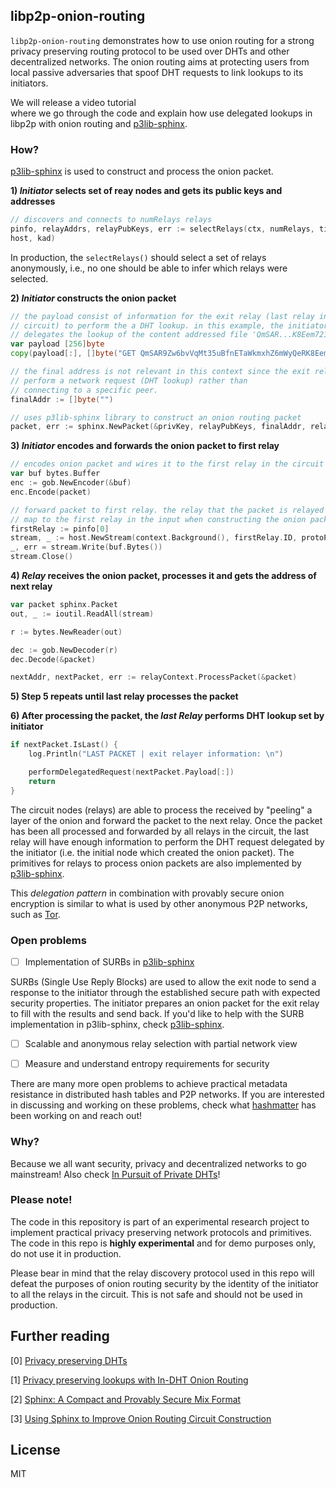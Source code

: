 ## libp2p-onion-routing

`libp2p-onion-routing` demonstrates how to use onion routing for a
strong privacy preserving routing protocol to be used over DHTs and other
decentralized networks. The onion routing aims at protecting users from 
local passive adversaries that spoof DHT requests to link lookups to its initiators.

We will release a video tutorial  
where we go through the code and explain how use delegated lookups in 
libp2p with onion routing and [p3lib-sphinx](https://github.com/hashmatter/p3lib).

### How?

[p3lib-sphinx](https://github.com/hashmatter/p3lib) is used to construct and
process the onion packet.

**1) *Initiator* selects set of reay nodes and gets its public keys and addresses**

```go
// discovers and connects to numRelays relays
pinfo, relayAddrs, relayPubKeys, err := selectRelays(ctx, numRelays, timeout,
host, kad)
```

In production, the `selectRelays()` should select a set of relays anonymously,
i.e., no one should be able to infer which relays were selected.

**2) *Initiator* constructs the onion packet**

```go
// the payload consist of information for the exit relay (last relay in the
// circuit) to perform the a DHT lookup. in this example, the initiator
// delegates the lookup of the content addressed file 'QmSAR...K8Eem721p'
var payload [256]byte
copy(payload[:], []byte("GET QmSAR9Zw6bvVqMt35uBfnETaWkmxhZ6mWyQeRK8Eem721p")[:])

// the final address is not relevant in this context since the exit relay will
// perform a network request (DHT lookup) rather than
// connecting to a specific peer.
finalAddr := []byte("")

// uses p3lib-sphinx library to construct an onion routing packet
packet, err := sphinx.NewPacket(&privKey, relayPubKeys, finalAddr, relayAddrs, payload)
```

**3) *Initiator* encodes and forwards the onion packet to first relay**

```go
// encodes onion packet and wires it to the first relay in the circuit
var buf bytes.Buffer
enc := gob.NewEncoder(&buf)
enc.Encode(packet)

// forward packet to first relay. the relay that the packet is relayed must
// map to the first relay in the input when constructing the onion packet
firstRelay := pinfo[0]
stream, _ := host.NewStream(context.Background(), firstRelay.ID, protoPacket)
_, err = stream.Write(buf.Bytes())
stream.Close()
```

**4) *Relay* receives the onion packet, processes it and gets the address
of next relay**

```go
var packet sphinx.Packet
out, _ := ioutil.ReadAll(stream)

r := bytes.NewReader(out)

dec := gob.NewDecoder(r)
dec.Decode(&packet)

nextAddr, nextPacket, err := relayContext.ProcessPacket(&packet)
```

**5) Step 5 repeats until last relay processes the packet**

**6) After processing the packet, the *last Relay* performs DHT lookup set by
initiator**

```go
if nextPacket.IsLast() {
	log.Println("LAST PACKET | exit relayer information: \n")

	performDelegatedRequest(nextPacket.Payload[:])
	return
}
```

The circuit nodes (relays) are able to process
the received by "peeling" a layer of the onion and forward the packet to the
next relay. Once the packet has been all processed and forwarded by all relays 
in the circuit, the last relay will have enough information to perform the DHT 
request delegated by the initiator (i.e. the initial node which created the 
onion packet). The primitives for relays to process onion packets are also
implemented by [p3lib-sphinx](https://github.com/hashmatter/p3lib).

This *delegation pattern* in combination with provably secure
onion encryption is similar to what is used by other anonymous P2P networks,
such as [Tor](https://torproject.org).

### Open problems

- [ ] Implementation of SURBs in [p3lib-sphinx](https://github.com/hashmatter/p3lib)

SURBs (Single Use Reply Blocks) are used to allow the exit node to send a
response to the initiator through the established secure path with expected
security properties. The initiator prepares an onion packet for the exit relay
to fill with the results and send back. 
If you'd like to help with the SURB implementation in p3lib-sphinx, check
[p3lib-sphinx](https://github.com/hashmatter/p3lib).

- [ ] Scalable and anonymous relay selection with partial network view

- [ ] Measure and understand entropy requirements for security

There are many more open problems to achieve practical metadata resistance in
distributed hash tables and P2P networks. If you are interested in discussing
and working on these problems, check what [hashmatter](https://hashmatter.com)
has been working on and reach out!

### Why?

Because we all want security, privacy and decentralized networks to go 
mainstream! Also check [In Pursuit of Private DHTs](https://www.gpestana.com/blog/in-pursuit-of-private-dhts/)!

### Please note!

The code in this repository is part of an experimental research project to 
implement practical privacy preserving network protocols and primitives. The
code in this repo is **highly experimental** and for demo purposes only, do not
use it in production.

Please bear in mind that the relay discovery protocol used in this repo will 
defeat the purposes of onion routing security by the identity of the initiator
to all the relays in the circuit. This is not safe and should not be used in
production.

## Further reading

[0] [Privacy preserving DHTs](https://github.com/gpestana/notes/issues/8)

[1] [Privacy preserving lookups with In-DHT Onion Routing](https://github.com/gpestana/notes/blob/master/research/metadata_resistant_dht/onion_routing_paper/onion_routing_dht.pdf/)

[2] [Sphinx: A Compact and Provably Secure Mix Format](https://cypherpunks.ca/~iang/pubs/Sphinx_Oakland09.pdf)

[3] [Using Sphinx to Improve Onion Routing Circuit Construction](https://eprint.iacr.org/2009/628.pdf)

## License

MIT
